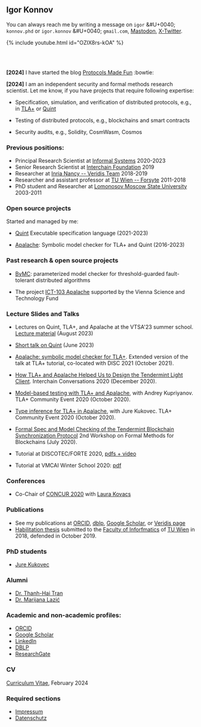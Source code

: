 ## Igor Konnov

You can always reach me by writing a message on
`igor` &#U+0040; `konnov.phd` or
`igor.konnov` &#U+0040; `gmail.com`,
<a rel="me" href="https://fosstodon.org/@konnov">Mastodon</a>,
<a rel="also-me" href="https://x.com/k0nn0v">X-Twitter</a>.

<!-- [![My talk on Quint at Gateway to Cosmos](https://img.youtube.com/vi/OZIX8rs-kOA/maxresdefault.jpg)](https://www.youtube.com/watch?v=OZIX8rs-kOA) -->

{% include youtube.html id="OZIX8rs-kOA" %}

<br>
<br>

**[2024]** I have started the blog [Protocols Made Fun][] :bowtie:

**[2024]** I am an independent security and formal methods research scientist.
Let me know, if you have projects that require following expertise:

 - Specification, simulation, and verification of distributed protocols, e.g.,
   in [TLA+][] or [Quint][]

 - Testing of distributed protocols, e.g., blockchains and smart contracts

 - Security audits, e.g., Solidity, CosmWasm, Cosmos

### Previous positions:

 * Principal Research Scientist at [Informal Systems][] 2020-2023
 * Senior Research Scientist at [Interchain Foundation][] 2019
 * Researcher at [Inria Nancy -- Veridis Team][] 2018-2019
 * Researcher and assistant professor at [TU Wien -- Forsyte][] 2011-2018
 * PhD student and Researcher at [Lomonosov Moscow State University][] 2003-2011

### Open source projects

 Started and managed by me:

 * [Quint][] Executable specification language (2021-2023)

 * [Apalache][]:
   Symbolic model checker for TLA+ and Quint (2016-2023)

### Past research & open source projects

 * [ByMC][]: parameterized model checker for threshold-guarded
   fault-tolerant distributed algorithms

 * The project [ICT-103 Apalache][]
   supported by the Vienna Science and Technology Fund

### Lecture Slides and Talks

- Lectures on Quint, TLA+, and Apalache at the VTSA'23 summer school.
  [Lecture material](https://konnov.github.io/vtsa23/) (August 2023)

- [Short talk on Quint](https://www.youtube.com/watch?v=OZIX8rs-kOA&t=806s) (June 2023)

- [Apalache: symbolic model checker for TLA+](https://www.youtube.com/watch?v=Ml7d_3vlH88).
  Extended version of the talk at TLA+ tutorial, co-located with DISC 2021
  (October 2021).

- [How TLA+ and Apalache Helped Us to Design the Tendermint Light Client](https://www.crowdcast.io/e/interchain-conversations-II/38).
    Interchain Conversations 2020 (December 2020).

- [Model-based testing with TLA+ and Apalache](https://youtu.be/aveoIMphzW8), with Andrey Kupriyanov.
  TLA+ Community Event 2020 (October 2020).

- [Type inference for TLA+ in Apalache](https://youtu.be/hnp25hmCMN8), with Jure Kukovec.
  TLA+ Community Event 2020 (October 2020).

- [Formal Spec and Model Checking of the Tendermint Blockchain Synchronization Protocol](https://youtu.be/h2Ovc1KWlXM)
  2nd Workshop on Formal Methods for Blockchains (July 2020).

 * Tutorial at DISCOTEC/FORTE 2020,
    [pdfs + video](https://www.discotec.org/2020/tutorials#parameterized-verification-with-byzantine-model-checker)

 * Tutorial at VMCAI Winter School 2020: [pdf](./vmcai20/konnov-vmcai20-school.pdf)

### Conferences

 * Co-Chair of [CONCUR 2020](https://concur2020.forsyte.at/) with
 [Laura Kovacs](https://informatics.tuwien.ac.at/people/laura-kovacs)

### Publications

 * See my publications at [ORCID](https://orcid.org/0000-0001-6629-3377),
    [dblp](https://dblp.org/pers/hd/k/Konnov_0001:Igor),
    [Google Scholar](https://scholar.google.at/citations?user=K6OSiNYAAAAJ&hl=en),
    or [Veridis page](https://team.inria.fr/veridis/konnov/papers/) 
 * [Habilitation thesis](./doc/konnov-habil19.pdf) submitted to
    the [Faculty of Inforfmatics](https://informatics.tuwien.ac.at/)
    of [TU Wien](https://tuwien.at) in 2018,
    defended in October 2019.

### PhD students

 * [Jure Kukovec](https://forsyte.at/people/kukovec/)

### Alumni

 * [Dr. Thanh-Hai Tran](https://forsyte.at/people/tran/)
 * [Dr. Marijana Lazić](https://www7.in.tum.de/~lazic/)
 
### Academic and non-academic profiles:

 * [ORCID](https://orcid.org/0000-0001-6629-3377)
 * [Google Scholar](https://scholar.google.at/citations?user=K6OSiNYAAAAJ&hl=en)
 * [LinkedIn](https://www.linkedin.com/in/igor-konnov-7683241/)
 * [DBLP](https://dblp.org/pers/hd/k/Konnov_0001:Igor)
 * [ResearchGate](https://www.researchgate.net/profile/Igor_Konnov2)

### CV

[Curriculum Vitae](/doc/konnov-cv.pdf), February 2024

### Required sections

 * [Impressum][]
 * [Datenschutz][]


[TLA+]: https://lamport.azurewebsites.net/tla/tla.html
[Quint]: https://github.com/informalsystems/quint
[Informal Systems]: https://informal.systems
[Inria Nancy -- Veridis Team]: https://team.inria.fr/veridis/konnov/
[Interchain Foundation]: https://interchain.io/
[TU Wien -- Forsyte]: https://forsyte.at/people/konnov/
[Lomonosov Moscow State University]: https://www.msu.ru/en/index.html
[Apalache]: https://github.com/informalsystems/apalache
[ByMC]: https://github.com/konnov/bymc
[ICT-103 Apalache]: https://www.wwtf.at/funding/programmes/ict/ICT15-103/index.php?lang=EN
[Protocols Made Fun]: https://protocols-made-fun.com
[Impressum]: ./impressum.md
[Datenschutz]: ./datenschutz.md
